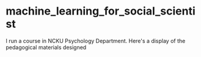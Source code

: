 # machine_learning_for_social_scientist
I run a course in NCKU Psychology Department.  Here's a display of the pedagogical materials designed 
